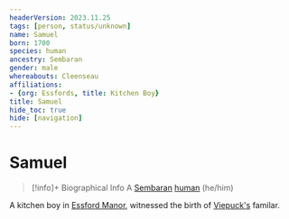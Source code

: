```yaml
---
headerVersion: 2023.11.25
tags: [person, status/unknown]
name: Samuel
born: 1700
species: human
ancestry: Sembaran
gender: male
whereabouts: Cleenseau
affiliations:
- {org: Essfords, title: Kitchen Boy}
title: Samuel
hide_toc: true
hide: [navigation]
---
```

# Samuel
>[!info]+ Biographical Info
> A [Sembaran](<../../gazetteer/greater-sembara/sembara/sembara.md>) [human](<../../species/humans/humans.md>) (he/him)
> 
> 

A kitchen boy in [Essford Manor](<../../gazetteer/greater-sembara/sembara/barony-of-aveil/cleenseau-region/cleenseau/essford-manor.md>), witnessed the birth of [Viepuck's](<../pcs/cleenseau/viepuck.md>) familar.